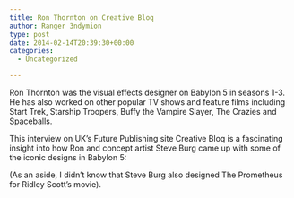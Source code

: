 ```yaml
---
title: Ron Thornton on Creative Bloq
author: Ranger 3ndymion
type: post
date: 2014-02-14T20:39:30+00:00
categories:
  - Uncategorized

---
```

Ron Thornton was the visual effects designer on Babylon 5 in seasons 1-3. He has also worked on other popular TV shows and feature films including Start Trek, Starship Troopers, Buffy the Vampire Slayer, The Crazies and Spaceballs.

This interview on UK&#8217;s Future Publishing site Creative Bloq is a fascinating insight into how Ron and concept artist Steve Burg came up with some of the iconic designs in Babylon 5:

(As an aside, I didn&#8217;t know that Steve Burg also designed The Prometheus for Ridley Scott&#8217;s movie).
